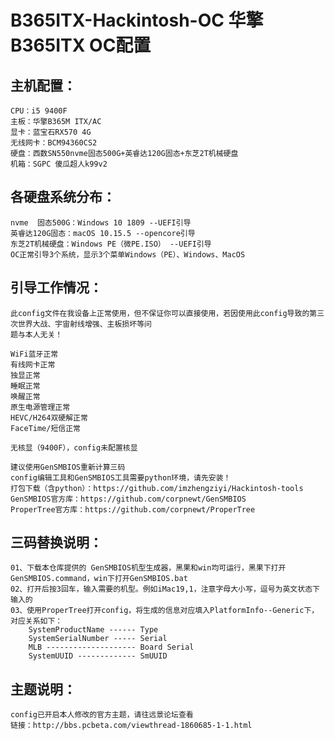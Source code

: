 B365ITX-Hackintosh-OC 华擎B365ITX OC配置
===
主机配置：
------------
	CPU：i5 9400F
	主板：华擎B365M ITX/AC
	显卡：蓝宝石RX570 4G
	无线网卡：BCM94360CS2
	硬盘：西数SN550nvme固态500G+英睿达120G固态+东芝2T机械硬盘
	机箱：SGPC 傻瓜超人k99v2

各硬盘系统分布：<br>
------------
	nvme  固态500G：Windows 10 1809 --UEFI引导
	英睿达120G固态：macOS 10.15.5 --opencore引导
	东芝2T机械硬盘：Windows PE（微PE.ISO） --UEFI引导
	OC正常引导3个系统，显示3个菜单Windows（PE）、Windows、MacOS

引导工作情况：<br>
------------
	此config文件在我设备上正常使用，但不保证你可以直接使用，若因使用此config导致的第三次世界大战、宇宙射线增强、主板损坏等问
	题与本人无关！
	
	WiFi蓝牙正常
	有线网卡正常
	独显正常
	睡眠正常
	唤醒正常
	原生电源管理正常
	HEVC/H264双硬解正常
	FaceTime/短信正常
	
	无核显（9400F），config未配置核显
	
	建议使用GenSMBIOS重新计算三码
	config编辑工具和GenSMBIOS工具需要python环境，请先安装！
	打包下载（含python）：https://github.com/imzhengziyi/Hackintosh-tools
	GenSMBIOS官方库：https://github.com/corpnewt/GenSMBIOS
	ProperTree官方库：https://github.com/corpnewt/ProperTree
	
三码替换说明：<br>
------------
	
	01、下载本仓库提供的 GenSMBIOS机型生成器，黑果和win均可运行，黑果下打开GenSMBIOS.command，win下打开GenSMBIOS.bat
	02、打开后按3回车，输入需要的机型。例如iMac19,1，注意字母大小写，逗号为英文状态下输入的
	03、使用ProperTree打开config，将生成的信息对应填入PlatformInfo--Generic下，对应关系如下：
		SystemProductName ------ Type
		SystemSerialNumber ----- Serial
		MLB -------------------- Board Serial
		SystemUUID ------------- SmUUID
	
主题说明：<br>
------------
	config已开启本人修改的官方主题，请往远景论坛查看
	链接：http://bbs.pcbeta.com/viewthread-1860685-1-1.html
